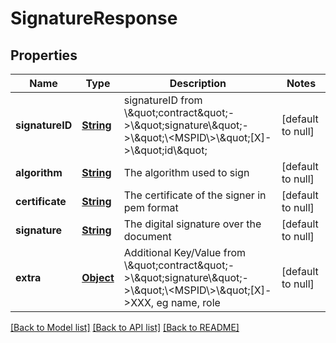 # SignatureResponse
## Properties

Name | Type | Description | Notes
------------ | ------------- | ------------- | -------------
**signatureID** | [**String**](string.md) | signatureID from \\\&quot;contract\&quot;-&gt;\\\&quot;signature\\\&quot;-&gt;\\\&quot;\\&lt;MSPID\\&gt;\\\&quot;[X]-&gt;\\\&quot;id\\\&quot; | [default to null]
**algorithm** | [**String**](string.md) | The algorithm used to sign | [default to null]
**certificate** | [**String**](string.md) | The certificate of the signer in pem format | [default to null]
**signature** | [**String**](string.md) | The digital signature over the document | [default to null]
**extra** | [**Object**](.md) | Additional Key/Value from \\\&quot;contract\&quot;-&gt;\\\&quot;signature\\\&quot;-&gt;\\\&quot;\\&lt;MSPID\\&gt;\\\&quot;[X]-&gt;XXX, eg name, role | [default to null]

[[Back to Model list]](../README.md#documentation-for-models) [[Back to API list]](../README.md#documentation-for-api-endpoints) [[Back to README]](../README.md)

